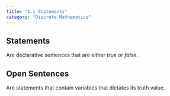 ```yaml
---
title: "1.1 Statements"
category: "Discrete Mathematics"
---
```


## Statements
Are declarative sentences that are either *true* or *false*.

## Open Sentences
Are statements that contain variables that dictates its truth value.